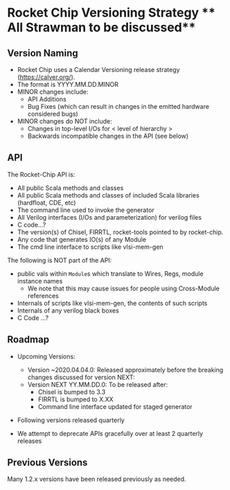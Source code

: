 Rocket Chip Versioning Strategy ** All Strawman to be discussed**
===============================

Version Naming
--------------

* Rocket Chip uses a Calendar Versioning release strategy (https://calver.org/).
* The format is YYYY.MM.DD.MINOR
* MINOR changes include:
  * API Additions
  * Bug Fixes (which can result in changes in the emitted hardware considered bugs)
* MINOR changes do NOT include:
  * Changes in top-level I/Os for < level of hierarchy >
  * Backwards incompatible changes in the API (see below)

API
---

The Rocket-Chip API is: 
  * All public Scala methods and classes
  * All public Scala methods and classes of included Scala libraries (hardfloat, CDE, etc)
  * The command line used to invoke the generator
  * All Verilog interfaces (I/Os and parameterization) for verilog files
  * C code...?
  * The version(s) of Chisel, FIRRTL, rocket-tools pointed to by rocket-chip.
  * Any code that generates IO(s) of any Module
  * The cmd line interface to scripts like vlsi-mem-gen

The following is NOT part of the API:
  * public vals within `Module`s which translate to Wires, Regs, module instance names
    * We note that this may cause issues for people using Cross-Module references
  * Internals of scripts like vlsi-mem-gen, the contents of such scripts
  * Internals of any verilog black boxes
  * C Code ...?
      
Roadmap
-------

* Upcoming Versions:

  - Version ~2020.04.04.0: Released approximately before the breaking changes discussed for version NEXT:
  - Version NEXT YY.MM.DD.0: To be released after:
    - Chisel is bumped to 3.3
    - FIRRTL is bumped to X.XX
    - Command line interface updated for staged generator
    
* Following versions released quarterly

* We attempt to deprecate APIs gracefully over at least 2 quarterly releases

Previous Versions
-----------------

Many 1.2.x versions have been released previously as needed.
